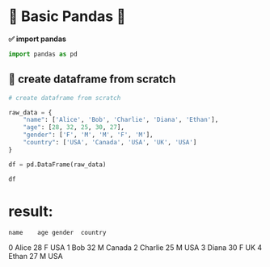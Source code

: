 # 🎄 Basic Pandas 🐼
**✅ import pandas**
```py
import pandas as pd
```
## 🌴 create dataframe from scratch
```py
# create dataframe from scratch

raw_data = {
    "name": ['Alice', 'Bob', 'Charlie', 'Diana', 'Ethan'],
    "age": [28, 32, 25, 30, 27],
    "gender": ['F', 'M', 'M', 'F', 'M'],
    "country": ['USA', 'Canada', 'USA', 'UK', 'USA']
}

df = pd.DataFrame(raw_data)

df
```
# result:
	name	age	gender	country
0	Alice	28	F	USA
1	Bob	32	M	Canada
2	Charlie	25	M	USA
3	Diana	30	F	UK
4	Ethan	27	M	USA

